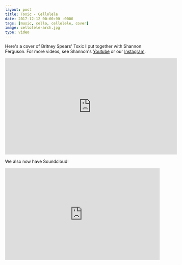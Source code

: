 ```yaml
---
layout: post
title: Toxic - Cellolele
date: 2017-12-12 00:00:00 -0000
tags: [music, cello, cellolele, cover]
image: cellolele-arch.jpg
type: video
---
```

Here's a cover of Britney Spears' Toxic I put together with Shannon Ferguson. For more videos, see Shannon's
[Youtube][youtube] or our [Instagram][instagram].

<div class="iframe-wrapper">
<iframe width="560" height="315" src="https://www.youtube.com/embed/bt5OfXMAW1Q" frameborder="0" allowfullscreen></iframe>
</div>

We also now have Soundcloud!

<div class="iframe-wrapper">
<iframe width="100%" height="300" scrolling="no" frameborder="no" allow="autoplay" src="https://w.soundcloud.com/player/?url=https%3A//api.soundcloud.com/users/434625504&color=%23ff5500&auto_play=false&hide_related=false&show_comments=true&show_user=true&show_reposts=false&show_teaser=true&visual=true"></iframe>
</div>

[youtube]: https://www.youtube.com/channel/UCfkuEiCMHEP5I4SCRl4HG8w
[instagram]: https://www.instagram.com/cellolelemusic/
